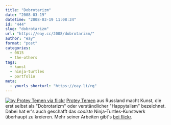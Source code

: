 ```yaml
---
title: "Dobrotarizm"
date: "2008-03-19"
datetime: "2008-03-19 11:08:34"
id: "444"
slug: "dobrotarizm"
url: "https://eay.cc/2008/dobrotarizm/"
author: "eay"
format: "post"
categories:
  - 0815
  - the-others
tags:
  - kunst
  - ninja-turtles
  - portfolio
meta:
  - yourls_shorturl: "https://eay.li/rg"
---
```


[![](/uploads/2008/ninjacream.jpg "by Protey Temen via flickr")](http://flickr.com/photos/protey_temen/2145507829/) [Protey Temen](http://protey.zungedesign.ru/) aus Russland macht Kunst, die erst selbst als "Dobrotarizm" oder verständlicher "Happytalism" bezeichnet. Dabei hat er's auch geschafft das _coolste_ Ninja-Turtles-Kunstwerk überhaupt zu kreieren. Mehr seiner Arbeiten gibt's [bei flickr](http://flickr.com/photos/protey_temen/).
